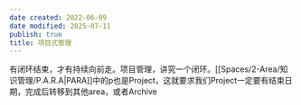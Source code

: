 ```yaml
---
date created: 2022-06-09
date modified: 2025-07-11
publish: true
title: 项目式管理
---
```

有闭环结束，才有持续向前走。项目管理，讲究一个闭环。[[Spaces/2-Area/知识管理/P.A.R.A\|PARA]]中的p也是Project，这就要求我们Project一定要有结束日期，完成后转移到其他area，或者Archive
